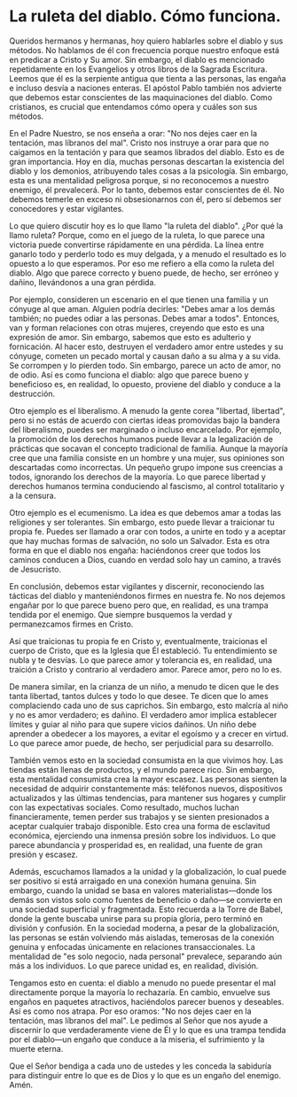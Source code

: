 # La ruleta del diablo. Cómo funciona.  

Queridos hermanos y hermanas, hoy quiero hablarles sobre el diablo y sus métodos. No hablamos de él con frecuencia porque nuestro enfoque está en predicar a Cristo y Su amor. Sin embargo, el diablo es mencionado repetidamente en los Evangelios y otros libros de la Sagrada Escritura. Leemos que él es la serpiente antigua que tienta a las personas, las engaña e incluso desvía a naciones enteras. El apóstol Pablo también nos advierte que debemos estar conscientes de las maquinaciones del diablo. Como cristianos, es crucial que entendamos cómo opera y cuáles son sus métodos.  

En el Padre Nuestro, se nos enseña a orar: "No nos dejes caer en la tentación, mas líbranos del mal". Cristo nos instruye a orar para que no caigamos en la tentación y para que seamos librados del diablo. Esto es de gran importancia. Hoy en día, muchas personas descartan la existencia del diablo y los demonios, atribuyendo tales cosas a la psicología. Sin embargo, esta es una mentalidad peligrosa porque, si no reconocemos a nuestro enemigo, él prevalecerá. Por lo tanto, debemos estar conscientes de él. No debemos temerle en exceso ni obsesionarnos con él, pero sí debemos ser conocedores y estar vigilantes.  

Lo que quiero discutir hoy es lo que llamo "la ruleta del diablo". ¿Por qué la llamo ruleta? Porque, como en el juego de la ruleta, lo que parece una victoria puede convertirse rápidamente en una pérdida. La línea entre ganarlo todo y perderlo todo es muy delgada, y a menudo el resultado es lo opuesto a lo que esperamos. Por eso me refiero a ella como la ruleta del diablo. Algo que parece correcto y bueno puede, de hecho, ser erróneo y dañino, llevándonos a una gran pérdida.  

Por ejemplo, consideren un escenario en el que tienen una familia y un cónyuge al que aman. Alguien podría decirles: "Debes amar a los demás también; no puedes odiar a las personas. Debes amar a todos". Entonces, van y forman relaciones con otras mujeres, creyendo que esto es una expresión de amor. Sin embargo, sabemos que esto es adulterio y fornicación. Al hacer esto, destruyen el verdadero amor entre ustedes y su cónyuge, cometen un pecado mortal y causan daño a su alma y a su vida. Se corrompen y lo pierden todo. Sin embargo, parece un acto de amor, no de odio. Así es como funciona el diablo: algo que parece bueno y beneficioso es, en realidad, lo opuesto, proviene del diablo y conduce a la destrucción.  

Otro ejemplo es el liberalismo. A menudo la gente corea "libertad, libertad", pero si no estás de acuerdo con ciertas ideas promovidas bajo la bandera del liberalismo, puedes ser marginado o incluso encarcelado. Por ejemplo, la promoción de los derechos humanos puede llevar a la legalización de prácticas que socavan el concepto tradicional de familia. Aunque la mayoría cree que una familia consiste en un hombre y una mujer, sus opiniones son descartadas como incorrectas. Un pequeño grupo impone sus creencias a todos, ignorando los derechos de la mayoría. Lo que parece libertad y derechos humanos termina conduciendo al fascismo, al control totalitario y a la censura.  

Otro ejemplo es el ecumenismo. La idea es que debemos amar a todas las religiones y ser tolerantes. Sin embargo, esto puede llevar a traicionar tu propia fe. Puedes ser llamado a orar con todos, a unirte en todo y a aceptar que hay muchas formas de salvación, no solo un Salvador. Esta es otra forma en que el diablo nos engaña: haciéndonos creer que todos los caminos conducen a Dios, cuando en verdad solo hay un camino, a través de Jesucristo.  

En conclusión, debemos estar vigilantes y discernir, reconociendo las tácticas del diablo y manteniéndonos firmes en nuestra fe. No nos dejemos engañar por lo que parece bueno pero que, en realidad, es una trampa tendida por el enemigo. Que siempre busquemos la verdad y permanezcamos firmes en Cristo.  

Así que traicionas tu propia fe en Cristo y, eventualmente, traicionas el cuerpo de Cristo, que es la Iglesia que Él estableció. Tu entendimiento se nubla y te desvías. Lo que parece amor y tolerancia es, en realidad, una traición a Cristo y contrario al verdadero amor. Parece amor, pero no lo es.  

De manera similar, en la crianza de un niño, a menudo te dicen que le des tanta libertad, tantos dulces y todo lo que desee. Te dicen que lo ames complaciendo cada uno de sus caprichos. Sin embargo, esto malcría al niño y no es amor verdadero; es dañino. El verdadero amor implica establecer límites y guiar al niño para que supere vicios dañinos. Un niño debe aprender a obedecer a los mayores, a evitar el egoísmo y a crecer en virtud. Lo que parece amor puede, de hecho, ser perjudicial para su desarrollo.  

También vemos esto en la sociedad consumista en la que vivimos hoy. Las tiendas están llenas de productos, y el mundo parece rico. Sin embargo, esta mentalidad consumista crea la mayor escasez. Las personas sienten la necesidad de adquirir constantemente más: teléfonos nuevos, dispositivos actualizados y las últimas tendencias, para mantener sus hogares y cumplir con las expectativas sociales. Como resultado, muchos luchan financieramente, temen perder sus trabajos y se sienten presionados a aceptar cualquier trabajo disponible. Esto crea una forma de esclavitud económica, ejerciendo una inmensa presión sobre los individuos. Lo que parece abundancia y prosperidad es, en realidad, una fuente de gran presión y escasez.  

Además, escuchamos llamados a la unidad y la globalización, lo cual puede ser positivo si está arraigado en una conexión humana genuina. Sin embargo, cuando la unidad se basa en valores materialistas—donde los demás son vistos solo como fuentes de beneficio o daño—se convierte en una sociedad superficial y fragmentada. Esto recuerda a la Torre de Babel, donde la gente buscaba unirse para su propia gloria, pero terminó en división y confusión. En la sociedad moderna, a pesar de la globalización, las personas se están volviendo más aisladas, temerosas de la conexión genuina y enfocadas únicamente en relaciones transaccionales. La mentalidad de "es solo negocio, nada personal" prevalece, separando aún más a los individuos. Lo que parece unidad es, en realidad, división.  

Tengamos esto en cuenta: el diablo a menudo no puede presentar el mal directamente porque la mayoría lo rechazaría. En cambio, envuelve sus engaños en paquetes atractivos, haciéndolos parecer buenos y deseables. Así es como nos atrapa. Por eso oramos: "No nos dejes caer en la tentación, mas líbranos del mal". Le pedimos al Señor que nos ayude a discernir lo que verdaderamente viene de Él y lo que es una trampa tendida por el diablo—un engaño que conduce a la miseria, el sufrimiento y la muerte eterna.  

Que el Señor bendiga a cada uno de ustedes y les conceda la sabiduría para distinguir entre lo que es de Dios y lo que es un engaño del enemigo. Amén.

